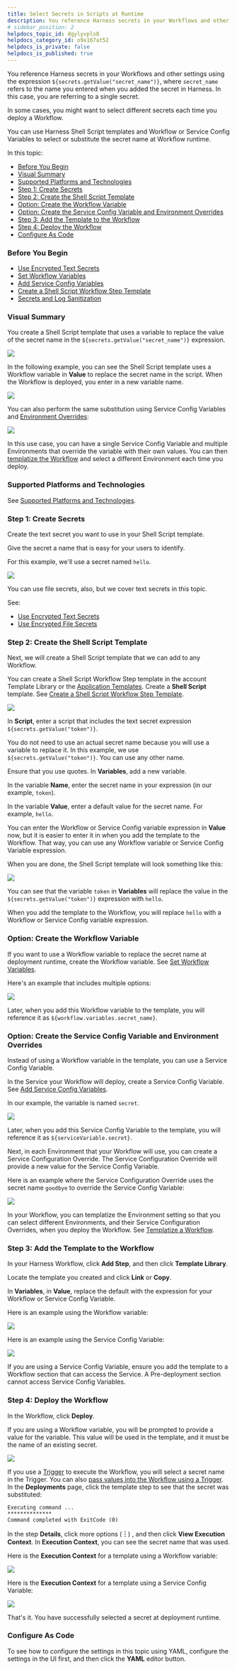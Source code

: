 ```yaml
---
title: Select Secrets in Scripts at Runtime
description: You reference Harness secrets in your Workflows and other settings using the expression $\{secrets.getValue("secret_name")\} , where secret_name refers to the name you entered when you added the secret…
# sidebar_position: 2
helpdocs_topic_id: dgylyvpls8
helpdocs_category_id: o9x167at52
helpdocs_is_private: false
helpdocs_is_published: true
---
```


You reference Harness secrets in your Workflows and other settings using the expression `${secrets.getValue("secret_name")}`, where `secret_name` refers to the name you entered when you added the secret in Harness. In this
 case, you are referring to a single secret.


In some cases, you might want to select different secrets each time you deploy a Workflow.


You can use Harness Shell Script templates and Workflow or Service Config Variables to select or substitute the secret name at Workflow runtime.


In this topic:


* [Before You Begin](#before_you_begin)
* [Visual Summary](#visual_summary)
* [Supported Platforms and Technologies](#undefined)
* [Step 1: Create Secrets](#step_1_create_secrets)
* [Step 2: Create the Shell Script Template](#step_2_create_the_shell_script_template)
* [Option: Create the Workflow Variable](#option_create_the_workflow_variable)
* [Option: Create the Service Config Variable and Environment Overrides](#option_create_the_service_config_variable_and_environment_overrides)
* [Step 3: Add the Template to the Workflow](#step_3_add_the_template_to_the_workflow)
* [Step 4: Deploy the Workflow](#step_4_deploy_the_workflow)
* [Configure As Code](#configure_as_code)


### Before You Begin


* [Use Encrypted Text Secrets](use-encrypted-text-secrets.md)
* [Set Workflow Variables](../../../continuous-delivery/model-cd-pipeline/workflows/add-workflow-variables-new-template.md)
* [Add Service Config Variables](../../../continuous-delivery/model-cd-pipeline/setup-services/add-service-level-config-variables.md)
* [Create a Shell Script Workflow Step Template](../../account/manage-templatelib/create-a-shell-script-workflow-step-template.md)
* [Secrets and Log Sanitization](../../techref-category/techref-security/secrets-and-log-sanitization.md)


### Visual Summary


You create a Shell Script template that uses a variable to replace the value of the secret name in the `${secrets.getValue("secret_name")}` expression.




![](./static/select-secrets-in-scripts-at-runtime-30.png)



In the following example, you can see the Shell Script template uses a Workflow variable in **Value** to replace the secret name in the script. When the Workflow is deployed, you enter in a new variable name.




![](./static/select-secrets-in-scripts-at-runtime-31.png)


You can also perform the same substitution using Service Config Variables and
 [Environment Overrides](../../../continuous-delivery/model-cd-pipeline/environments/override-service-files-and-variables-in-environments.md):



![](./static/select-secrets-in-scripts-at-runtime-32.png)


In this use case, you can have a single Service Config Variable and multiple Environments that override the variable with their own values. You can then
 [templatize the Workflow](../../../continuous-delivery/model-cd-pipeline/workflows/templatize-a-workflow-new-template.md) and select a different Environment each time you deploy.


### Supported Platforms and Technologies


See
 [Supported Platforms and Technologies](../../../starthere-firstgen/supported-platforms.md).


### Step 1: Create Secrets


Create the text secret you want to use in your Shell Script template.


Give the secret a name that is easy for your users to identify.


For this example, we'll use a secret named `hello`.




![](./static/select-secrets-in-scripts-at-runtime-33.png)


You can use file secrets, also, but we cover text secrets in this topic.


See:


* [Use Encrypted Text Secrets](use-encrypted-text-secrets.md)
* [Use Encrypted File Secrets](use-encrypted-file-secrets.md)


### Step 2: Create the Shell Script Template


Next, we will create a Shell Script template that we can add to any Workflow.


You can create a Shell Script Workflow Step template in the account Template Library or the
 [Application Templates](../../../continuous-delivery/concepts-cd/deployment-types/use-templates.md).
Create a **Shell Script** template. See
 [Create a Shell Script Workflow Step Template](../../account/manage-templatelib/create-a-shell-script-workflow-step-template.md).




![](./static/select-secrets-in-scripts-at-runtime-34.png)


In **Script**, enter a script that includes the text secret expression `${secrets.getValue("token")}`.


You do not need to use an actual secret name because you will use a variable to replace it. In this example, we use `${secrets.getValue("token")}`. You can use any other name.


Ensure that you use quotes.
In **Variables**, add a new variable.


In the variable **Name**, enter the secret name in your expression (in our example, `token`).


In the variable **Value**, enter a default value for the secret name. For example, `hello`.


You can enter the Workflow or Service Config variable expression in **Value** now, but it is easier to enter it in when you add the template to the Workflow. That way, you can use any Workflow variable or Service Config Variable expression.


When you are done, the Shell Script template will look something like this:



![](./static/select-secrets-in-scripts-at-runtime-35.png)



You can see that the variable `token` in **Variables** will replace the value in the `${secrets.getValue("token")}` expression with `hello`.


When you add the template to the Workflow, you will replace `hello` with a Workflow or Service Config variable expression.


### Option: Create the Workflow Variable


If you want to use a Workflow variable to replace the secret name at deployment runtime, create the Workflow variable. See
 [Set Workflow Variables](../../../continuous-delivery/model-cd-pipeline/workflows/add-workflow-variables-new-template.md).


Here's an example that includes multiple options:



![](./static/select-secrets-in-scripts-at-runtime-36.png)


Later, when you add this Workflow variable to the template, you will reference it as `${workflow.variables.secret_name}`.


### Option: Create the Service Config Variable and Environment Overrides


Instead of using a Workflow variable in the template, you can use a Service Config Variable.


In the Service your Workflow will deploy, create a Service Config Variable. See
 [Add Service Config Variables](../../../continuous-delivery/model-cd-pipeline/setup-services/add-service-level-config-variables.md).


In our example, the variable is named `secret`.




![](./static/select-secrets-in-scripts-at-runtime-37.png)


Later, when you add this Service Config Variable to the template, you will reference it as `${serviceVariable.secret}`.


Next, in each Environment that your Workflow will use, you can create a Service Configuration Override. The Service Configuration Override will provide a new value for the Service Config Variable.


Here is an example where the Service Configuration Override uses the secret name `goodbye` to override the Service Config Variable:




![](./static/select-secrets-in-scripts-at-runtime-38.png)


In your Workflow, you can templatize the Environment setting so that you can select different Environments, and their Service Configuration Overrides, when you deploy the Workflow. See
 [Templatize a Workflow](../../../continuous-delivery/model-cd-pipeline/workflows/templatize-a-workflow-new-template.md).


### Step 3: Add the Template to the Workflow


In your Harness Workflow, click **Add Step**, and then click **Template Library**.


Locate the template you created and click **Link** or **Copy**.


In **Variables**, in **Value**, replace the default with the expression for your Workflow or Service Config Variable.


Here is an example using the Workflow variable:




![](./static/select-secrets-in-scripts-at-runtime-39.png)


Here is an example using the Service Config Variable:




![](./static/select-secrets-in-scripts-at-runtime-40.png)


If you are using a Service Config Variable, ensure you add the template to a Workflow section that can access the Service. A Pre-deployment section
 cannot access Service Config Variables.


### Step 4: Deploy the Workflow


In the Workflow, click **Deploy**.


If you are using a Workflow variable, you will be prompted to provide a value for the variable. This value will be used in the template, and it must be the name of an existing secret.




![](./static/select-secrets-in-scripts-at-runtime-41.png)


If you use a
 [Trigger](../../../continuous-delivery/model-cd-pipeline/triggers/add-a-trigger-2.md) to execute the Workflow, you will select a secret name in the Trigger. You can also
 [pass values into the Workflow using a Trigger](../../../continuous-delivery/model-cd-pipeline/expressions/passing-variable-into-workflows.md).
In the **Deployments** page, click the template step to see that the secret was substituted:


```
Executing command ...  
**************  
Command completed with ExitCode (0)
```

In the step **Details**, click more options (**︙**) , and then click **View Execution Context**. In **Execution Context**, you can see the secret name that was used.


Here is the **Execution Context** for a template using a Workflow variable:




![](./static/select-secrets-in-scripts-at-runtime-42.png)


Here is the **Execution Context** for a template using a Service Config Variable:




![](./static/select-secrets-in-scripts-at-runtime-43.png)


That's it. You have successfully selected a secret at deployment runtime.


### Configure As Code


To see how to configure the settings in this topic using YAML, configure the settings in the UI first, and then click the **YAML** editor button.

